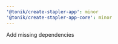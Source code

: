 ```yaml
---
'@tonik/create-stapler-app': minor
'@tonik/create-stapler-app-core': minor
---
```


Add missing dependencies
